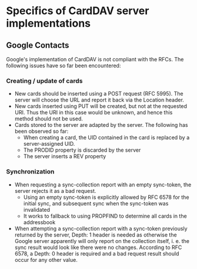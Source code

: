 # Specifics of CardDAV server implementations

## Google Contacts

Google's implementation of CardDAV is not compliant with the RFCs. The following
issues have so far been encountered:

### Creating / update of cards
- New cards should be inserted using a POST request (RFC 5995). The server will choose the URL and report it back via the Location header.
- New cards inserted using PUT will be created, but not at the requested URI. Thus the URI in this case would be unknown, and hence this method should not be used.
- Cards stored to the server are adapted by the server. The following has been observed so far:
  - When creating a card, the UID contained in the card is replaced by a server-assigned UID.
  - The PRODID property is discarded by the server
  - The server inserts a REV property

### Synchronization
- When requesting a sync-collection report with an empty sync-token, the server rejects it as a bad request.
  - Using an empty sync-token is explicitly allowed by RFC 6578 for the initial sync, and subsequent sync when the
    sync-token was invalidated
  - It works to fallback to using PROPFIND to determine all cards in the addressbook
- When attempting a sync-collection report with a sync-token previously returned by the server, Depth: 1 header
  is needed as otherwise the Google server apparently will only report on the collection itself, i. e. the
  sync result would look like there were no changes. According to RFC 6578, a Depth: 0 header is required and
  a bad request result should occur for any other value.

